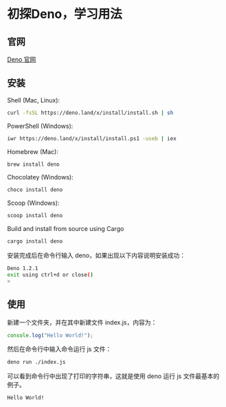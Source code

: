 # 初探Deno，学习用法

## 官网

[Deno 官网](https://deno.land/)

## 安装

Shell (Mac, Linux):

```sh
curl -fsSL https://deno.land/x/install/install.sh | sh
```

PowerShell (Windows):

```sh
iwr https://deno.land/x/install/install.ps1 -useb | iex
```

Homebrew (Mac):

```sh
brew install deno
```

Chocolatey (Windows):

```sh
choco install deno
```

Scoop (Windows):

```sh
scoop install deno
```

Build and install from source using Cargo

```sh
cargo install deno
```

安装完成后在命令行输入 deno，如果出现以下内容说明安装成功：

```sh
Deno 1.2.1
exit using ctrl+d or close()
>
```

## 使用

新建一个文件夹，并在其中新建文件 index.js，内容为：

```js
console.log("Hello World!");
```

然后在命令行中输入命令运行 js 文件：

```sh
deno run ./index.js
```

可以看到命令行中出现了打印的字符串，这就是使用 deno 运行 js 文件最基本的例子。

```sh
Hello World!
```
